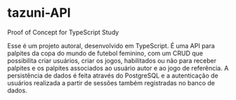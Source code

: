 # tazuni-API

Proof of Concept for TypeScript Study

Esse é um projeto autoral, desenvolvido em TypeScript. É uma API para palpites da copa do mundo de futebol feminino, com um CRUD que possibilita criar usuários, criar os jogos, habilitados ou não para receber palpites e os palpites associados ao usuário autor e ao jogo de referência.
A persistência de dados é feita através do PostgreSQL e a autenticação de usuários realizada a partir de sessões também registradas no banco de dados.


